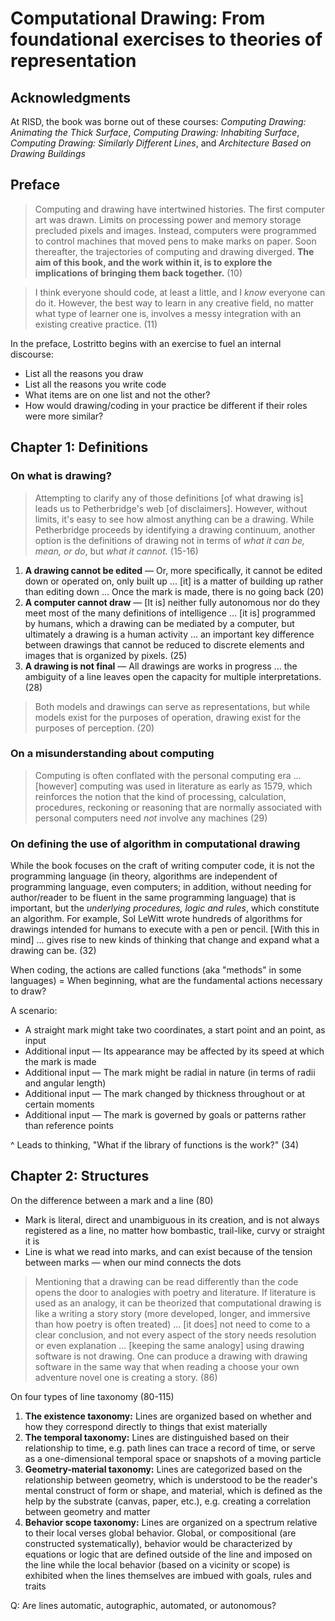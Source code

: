 # Computational Drawing: From foundational exercises to theories of representation

## Acknowledgments 

At RISD, the book was borne out of these courses: *Computing Drawing: Animating the Thick Surface*, *Computing Drawing: Inhabiting Surface*, *Computing Drawing: Similarly Different Lines*, and *Architecture Based on Drawing Buildings*

## Preface

> Computing and drawing have intertwined histories. The first computer art was drawn. Limits on processing power and memory storage precluded pixels and images. Instead, computers were programmed to control machines that moved pens to make marks on paper. Soon thereafter, the trajectories of computing and drawing diverged. **The aim of this book, and the work within it, is to explore the implications of bringing them back together.** (10)

> I think everyone should code, at least a little, and I *know* everyone can do it. However, the best way to learn in any creative field, no matter what type of learner one is, involves a messy integration with an existing creative practice. (11)

In the preface, Lostritto begins with an exercise to fuel an internal discourse:

- List all the reasons you draw
- List all the reasons you write code
- What items are on one list and not the other?
- How would drawing/coding in your practice be different if their roles were more similar?

## Chapter 1: Definitions

### On what is drawing?

> Attempting to clarify any of those definitions [of what drawing is] leads us to Petherbridge's web [of disclaimers]. However, without limits, it's easy to see how almost anything can be a drawing. While Petherbridge proceeds by identifying a drawing continuum, another option is the definitions of drawing not in terms of *what it can be, mean, or do*, but *what it cannot.* (15-16)

1. **A drawing cannot be edited** — Or, more specifically, it cannot be edited down or operated on, only built up ... [it] is a matter of building up rather than editing down ... Once the mark is made, there is no going back (20)
2. **A computer cannot draw** — [It is] neither fully autonomous nor do they meet most of the many definitions of intelligence ... [it is] programmed by humans, which a drawing can be mediated by a computer, but ultimately a drawing is a human activity ... an important key difference between drawings that cannot be reduced to discrete elements and images that is organized by pixels. (25)
3. **A drawing is not final** — All drawings are works in progress ... the ambiguity of a line leaves open the capacity for multiple interpretations. (28)

> Both models and drawings can serve as representations, but while models exist for the purposes of operation, drawing exist for the purposes of perception. (20)

### On a misunderstanding about computing

> Computing is often conflated with the personal computing era ... [however] computing was used in literature as early as 1579, which reinforces the notion that the kind of processing, calculation, procedures, reckoning or reasoning that are normally associated with personal computers need *not* involve any machines (29) 

### On defining the use of algorithm in computational drawing

While the book focuses on the craft of writing computer code, it is not the programming language (in theory, algorithms are independent of programming language, even computers; in addition, without needing for author/reader to be fluent in the same programming language) that is important, but the *underlying procedures, logic and rules*, which constitute an algorithm. For example, Sol LeWitt wrote hundreds of algorithms for drawings intended for humans to execute with a pen or pencil. [With this in mind] ... gives rise to new kinds of thinking that change and expand what a drawing can be. (32) 

When coding, the actions are called functions (aka "methods" in some languages) = When beginning, what are the fundamental actions necessary to draw?

A scenario:
- A straight mark might take two coordinates, a start point and an point, as input
- Additional input — Its appearance may be affected by its speed at which the mark is made
- Additional input — The mark might be radial in nature (in terms of radii and angular length)
- Additional input — The mark changed by thickness throughout or at certain moments
- Additional input — The mark is governed by goals or patterns rather than reference points

^ Leads to thinking, "What if the library of functions is the work?" (34)

## Chapter 2: Structures

On the difference between a mark and a line (80)

- Mark is literal, direct and unambiguous in its creation, and is not always registered as a line, no matter how bombastic, trail-like, curvy or straight it is
- Line is what we read into marks, and can exist because of the tension between marks — when our mind connects the dots

> Mentioning that a drawing can be read differently than the code opens the door to analogies with poetry and literature. If literature is used as an analogy, it can be theorized that computational drawing is like a writing a story story (more developed, longer, and immersive than how poetry is often treated) ... [it does] not need to come to a clear conclusion, and not every aspect of the story needs resolution or even explanation ... [keeping the same analogy] using drawing software is not drawing. One can produce a drawing with drawing software in the same way that when reading a choose your own adventure novel one is creating a story. (86)

On four types of line taxonomy (80-115)

1. **The existence taxonomy:** Lines are organized based on whether and how they correspond directly to things that exist materially
2. **The temporal taxonomy:** Lines are distinguished based on their relationship to time, e.g. path lines can trace a record of time, or serve as a one-dimensional temporal space or snapshots of a moving particle
3. **Geometry-material taxonomy:** Lines are categorized based on the relationship between geometry, which is understood to be the reader's mental construct of form or shape, and material, which is defined as the help by the substrate (canvas, paper, etc.), e.g. creating a correlation between geometry and matter
4. **Behavior scope taxonomy:** Lines are organized on a spectrum relative to their local verses global behavior. Global, or compositional (are constructed systematically), behavior would be characterized by equations or logic that are defined outside of the line and imposed on the line while the local behavior (based on a vicinity or scope) is exhibited when the lines themselves are imbued with goals, rules and traits

Q: Are lines automatic, autographic, automated, or autonomous?